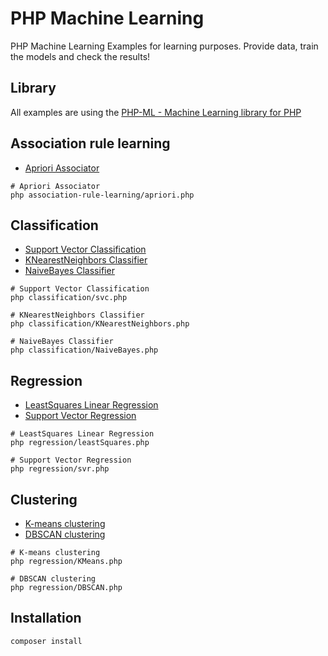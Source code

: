 PHP Machine Learning
=============================
PHP Machine Learning Examples for learning purposes.
Provide data, train the models and check the results! 

Library
--------
All examples are using the [PHP-ML - Machine Learning library for PHP][0]

Association rule learning
-------
* [Apriori Associator][1]
```
# Apriori Associator
php association-rule-learning/apriori.php
```
Classification
-------
* [Support Vector Classification][2]
* [KNearestNeighbors Classifier][3]
* [NaiveBayes Classifier][4]
```
# Support Vector Classification
php classification/svc.php

# KNearestNeighbors Classifier
php classification/KNearestNeighbors.php

# NaiveBayes Classifier
php classification/NaiveBayes.php
```

Regression
-------
* [LeastSquares Linear Regression][5]
* [Support Vector Regression][6]

```
# LeastSquares Linear Regression
php regression/leastSquares.php

# Support Vector Regression
php regression/svr.php
```

Clustering
--------
* [K-means clustering][7]
* [DBSCAN clustering][8]

```
# K-means clustering
php regression/KMeans.php

# DBSCAN clustering
php regression/DBSCAN.php
```

Installation
--------
```
composer install
```

[0]: http://php-ml.readthedocs.io/en/latest/
[1]: http://php-ml.readthedocs.io/en/latest/machine-learning/association/apriori/
[2]: http://php-ml.readthedocs.io/en/latest/machine-learning/classification/svc/
[3]: http://php-ml.readthedocs.io/en/latest/machine-learning/classification/k-nearest-neighbors/
[4]: http://php-ml.readthedocs.io/en/latest/machine-learning/classification/naive-bayes/
[5]: http://php-ml.readthedocs.io/en/latest/machine-learning/regression/least-squares/
[6]: http://php-ml.readthedocs.io/en/latest/machine-learning/regression/svr/
[7]: http://php-ml.readthedocs.io/en/latest/machine-learning/clustering/dbscan/
[8]: http://php-ml.readthedocs.io/en/latest/machine-learning/clustering/k-means/